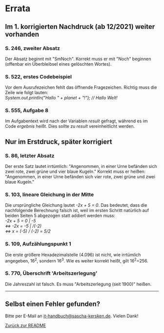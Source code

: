 # Errata #
## Im 1. korrigierten Nachdruck (ab 12/2021) weiter vorhanden ##
### S. 246, zweiter Absatz ###
Der Absatz beginnt mit "SmNoch". Korrekt muss er mit "Noch" beginnen (offenbar ein Überbleibsel eines gelöschten Wortes).
### S. 522, erstes Codebeispiel ###
Vor dem Ausrufezeichen fehlt das öffnende Fragezeichen. Richtig muss die Zeile wie folgt lauten:<br />
*System.out.println("Hallo " + planet + "!"); // Hallo Welt!*
### S. 555, Aufgabe 8 ###
Im Aufgabentext wird nach der Variablen *result* gefragt, während es im Code *ergebnis* heißt. Dies sollte zu *result* vereinheitlicht werden.
## Nur im Erstdruck, später korrigiert ##
### S. 86, letzter Absatz ###
Der erste Satz lautet irrtümlich: "Angenommen, in einer Urne befänden sich zwei rote, zwei grüne und vier blaue Kugeln."
Korrekt muss er heißen: "Angenommen, in einer Urne befänden sich vier rote, zwei grüne und zwei blaue Kugeln."
### S. 103, lineare Gleichung in der Mitte ###
Die ursprüngliche Gleichung lautet *-2x + 5 = 0*. Das bedeutet, dass die nachfolgende Berechnung falsch ist, weil im ersten Schritt natürlich auf beiden Seiten 5 abgezogen statt addiert werden muss:<br />
*-2x + 5 = 0 | -5*<br />
*<=> -2x = -5 | /(-2)*<br />
*<=> x = (-5) / (-2) = 5/2*
### S. 109, Aufzählungspunkt 1 ###
Die erste größere Hexadezimalstelle (4.096) ist nicht, wie irrtümlich angegeben, 16<sup>2</sup>, sondern 16<sup>3</sup>. Wie es weiter korrekt heißt, gilt 16<sup>2</sup>=256.
### S. 770, Überschrift 'Arbeitszerlegung' ###
Die Jahreszahl ist falsch. Es muss "Arbeitszerlegung (seit 1900)" heißen.

---

## Selbst einen Fehler gefunden? ##
Bitte per E-Mail an [it-handbuch@sascha-kersken.de](mailto:it-handbuch@sascha-kersken.de). Vielen Dank!

[Zurück zur README](README.md)
